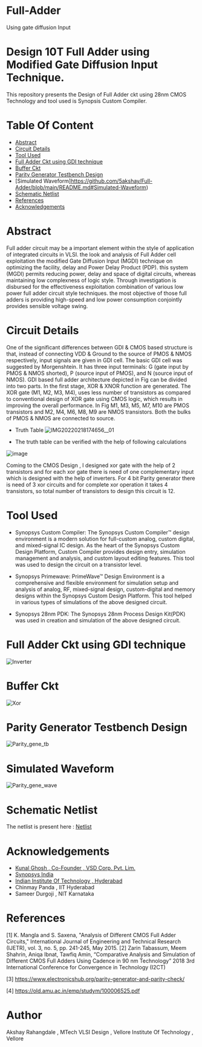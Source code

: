 # Full-Adder
Using gate diffusion Input
# Design 10T Full Adder using Modified Gate Diffusion Input Technique.
This repository presents the Design of Full Adder ckt using 28nm CMOS Technology and tool used is Synopsis Custom Compiler.
# Table Of Content
- [Abstract](https://github.com/5akshay/Full-Adder/blob/main/README.md#Abstract)
- [Circuit Details](https://github.com/5akshay/Full-Adder/blob/main/README.md#Working)
- [Tool Used](https://github.com/5akshay/Full-Adder/blob/main/README.md#Tool-Used)
- [Full Adder Ckt using GDI technique](https://github.com/5akshay/Full-Adder/blob/main/README.md#CMOS-Inverter-Gate)
- [Buffer Ckt](https://github.com/5akshay/Full-Adder/blob/main/README.md#CMOS-XOR-Gate)
- [Parity Generator Testbench Design](https://github.com/5akshay/Full-Adder/blob/main/README.md#Parity-Generator-Testbench-Design)
- [Simulated Waveform]https://github.com/5akshay/Full-Adder/blob/main/README.md#Simulated-Waveform)
- [Schematic Netlist](https://github.com/5akshay/Full-Adder/blob/main/README.md#Schematic-Netlist)
- [References](https://github.com/5akshay/Full-Adder/blob/main/README.md#References)
- [Acknowledgements](https://github.com/5akshay/Full-Adder/blob/main/README.md#Acknowledgements)

# Abstract
Full adder circuit may be a important element within the style of application of integrated circuits in VLSI. the look and analysis of Full Adder cell exploitation the modified Gate Diffusion Input (MGDI) technique on optimizing the facility, delay and Power Delay Product (PDP). this system (MGDI) permits reducing power, delay and space of digital circuits, whereas maintaining low complexness of logic style. Through investigation is disbursed for the effectiveness exploitation combination of various low power full adder circuit style techniques. the most objective of those full adders is providing high-speed and low power consumption conjointly provides sensible voltage swing.

# Circuit Details
One of the significant differences between GDI & CMOS based structure is that, instead of connecting VDD & Ground to the source of PMOS & NMOS respectively, input signals are given in GDI cell. The basic GDI cell was suggested by Morgenshtein. It has three input terminals: G (gate input by PMOS & NMOS shorted), P (source input of PMOS), and N (source input of NMOS). GDI based full adder architecture depicted in Fig can be divided into two parts. In the first stage, XOR & XNOR function are generated. The XOR gate (M1, M2, M3, M4), uses less number of transistors as compared to conventional design of XOR gate using CMOS logic, which results in improving the overall performance. In Fig M1, M3, M5, M7, M10 are PMOS transistors and M2, M4, M6, M8, M9 are NMOS transistors. Both the bulks of PMOS & NMOS are connected to source.
- Truth Table
![IMG20220218174656__01](https://user-images.githubusercontent.com/100522966/156021375-95a4c002-123b-486d-bb41-f6431148d66b.jpg)

- The truth table can be verified with the help of following calculations


![image](https://user-images.githubusercontent.com/100522966/156019591-67a3fc94-c704-463d-94dc-8878aa3cd674.png)

Coming to the CMOS Design , I designed xor gate with the help 
of 2 transistors and for each xor gate there is need of one 
complementary input which is designed with the help of inverters. 
For 4 bit Parity generator there is need of 3 xor circuits and for 
complete xor operation it takes 4 transistors, so total number of 
transistors to design this circuit is 12. 


# Tool Used
- Synopsys Custom Compiler: The Synopsys Custom Compiler™ design environment is a modern solution for full-custom analog, custom digital, and mixed-signal IC design. As the heart
of the Synopsys Custom Design Platform, Custom Compiler provides design entry, simulation management and analysis, and custom layout editing features. This tool was used to design the circuit on a transistor level.

- Synopsys Primewave: PrimeWave™ Design Environment is a comprehensive and flexible environment for simulation setup and analysis of analog, RF, mixed-signal design, custom-digital and memory designs within the Synopsys Custom Design Platform. This tool helped in various types of simulations of the above designed circuit.

- Synopsys 28nm PDK: The Synopsys 28nm Process Design Kit(PDK) was used in creation and simulation of the above designed circuit.

# Full Adder Ckt using GDI technique
![Inverter](https://user-images.githubusercontent.com/100522966/155893158-d4e660bd-86b3-4030-a142-3747dd995419.JPG)

# Buffer Ckt
![Xor](https://user-images.githubusercontent.com/100522966/155893190-c46562ef-97d0-49e3-8f29-ba2f571bc662.JPG)



# Parity Generator Testbench Design
![Parity_gene_tb](https://user-images.githubusercontent.com/100522966/156007922-3579f5fd-f365-487b-8016-445c631a3551.JPG)

# Simulated Waveform
![Parity_gene_wave](https://user-images.githubusercontent.com/100522966/156008074-c6031885-7147-4c40-846a-244d4950f7dd.JPG)

# Schematic Netlist
The netlist is present here : [Netlist](https://github.com/AniJoshi12/Party-Generator/edit/main/Netlist)

# Acknowledgements
- [Kunal Ghosh , Co-Founder , VSD Corp. Pvt. Lim.](https://github.com/kunalg123)
- [Synopsys India](https://www.synopsys.com/)
- [Indian Institute Of Technology , Hyderabad ](https://iith.ac.in/)
- Chinmay Panda , IIT Hyderabad
- Sameer Durgoji , NIT Karnataka

# References
[1] K. Mangla and S. Saxena, "Analysis of Different CMOS Full Adder Circuits," International Journal of Engineering and Technical Research (IJETR), vol. 3, no. 5, pp. 241-245, May 2015.
[2] Zarin Tabassum, Meem Shahrin, Aniqa Ibnat, Tawfiq Amin, “Comparative Analysis and Simulation of Different CMOS Full Adders Using Cadence in 90 nm Technology” 2018 3rd International Conference for Convergence in Technology (I2CT)

[3] https://www.electronicshub.org/parity-generator-and-parity-check/

[4] https://old.amu.ac.in/emp/studym/100006525.pdf

# Author
Akshay Rahangdale , MTech VLSI Design , Vellore Institute Of Technology , Vellore

